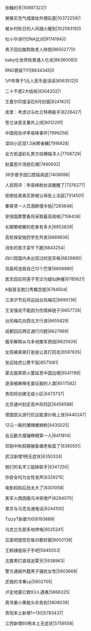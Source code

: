 张翰的手|10697322|1

舅舅买充气城堡给外甥玩耍|10372259|1

被乡村秋日的人间烟火暖到|10259319|0

杜小华进行DNA比对|9174194|0

男子回应踹狗致老人摔倒|8655277|0

baby化妆师给普通人化妆|8636008|0

RNG晋级TI11|8634345|0

1卢布等于1元人民币是误读|8563512|0

二十不惑2大结局|8304202|1

王嘉尔印度滚石9月封面|8241625|

库里：考虑过与杜兰特再联手|8226427|

苍兰诀首支番外上线|8012291|

中国视协评李易峰事件|7999258|

深圳小区现1.3米鳄雀鳝|7916928|

女方拒退彩礼男方挂横幅寻人|7706729|

赵露思片场抱石墩|7490932|

36岁歌手因口腔癌病逝|7408696|

人民网评：李易峰粉丝该醒醒了|7376277|

拒绝给弟弟买房被父母告上法庭|7314501|

秦霄贤一人饮酒醉慢半拍|7293648|

安倍国葬警备将采取最高规格|7158438|

长期嚼槟榔的危害有多大|6953829|

高校保安抛扔学生外卖|6869836|

消失的孩子袁午下跪|6843254|

四川现国内未出现过的变异株|6829890|

肖振邦连扇自己12个巴掌|6808980|

医生回应将莲子壳诊为疑似肿瘤|6785621|

A股首支脱口秀概念股|6784504|

江浙沪节后将迎战台风梅花|6690136|

王宝强说不能因为伤情掉链子|6657728|

台风梅花向西北方行进|6655829|

成都回应跨区通行问题|6627989|

俄军解释从乌多地撤军原因|6625926|

女孩被弟弟打爸爸让其打回去|6597935|

张远陆虎公费干饭|6571061|

蒙古国草原火蔓延至中国边境|6541789|

逐渐被麻辣毛蛋征服的人类|6517582|

贵阳将创建无疫小区|6473737|

北京通州划定高中风险区|6456588|

德国民众游行抗议能源价格上涨|6440247|

12元一碗的爆辣螺蛳粉|6435025|

岳云鹏大摆锤睁眼第一人|6411814|

邓刚中秋假期被鱼塘老板盘了|6380551|

武汉新增1例无症状|6350324|

她们的名字三姐妹联手|6347250|

你安全吗为女性发声|6329215|

电影妈妈后劲太大了|6301058|

美军火商因俄乌冲突增产|6294070|

普京与马克龙通电话|6244100|

TizzyT新歌100|6193689|

乌克兰东部多地停电|6025241|

见面吧就现在每对都好甜|6002138|

王鹤棣是段子手吧|5945053|

沈嘉男打直球追覃天|5938963|

警方通报外籍男子骚扰女性|5903668|

还我的寻果cp|5902705|

泸定地震已致93人遇难|5868325|

周寻姜小果敲头杀告别|5808039|

贵阳本土新增1+130|5783437|

江西新增60例本土无症状|5759558|

